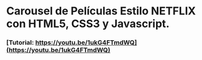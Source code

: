 # Carousel de Películas Estilo NETFLIX con HTML5, CSS3 y Javascript.
### [Tutorial: https://youtu.be/1ukG4FTmdWQ](https://youtu.be/1ukG4FTmdWQ)


